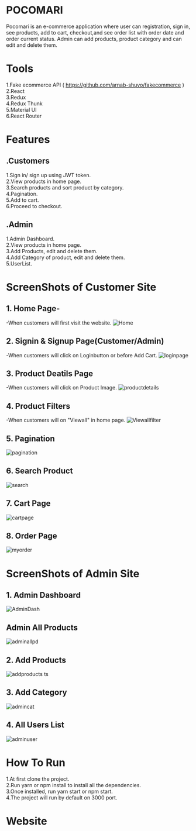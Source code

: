 # POCOMARI
Pocomari is an e-commerce application where user can registration, sign in, see products, add to cart, checkout,and see order list with order date and order current status. Admin can add  products, product category and can edit and delete them.
# Tools
1.Fake ecommerce API ( https://github.com/arnab-shuvo/fakecommerce )</br>
2.React</br>
3.Redux</br>
4.Redux Thunk</br>
5.Material UI</br>
6.React Router
# Features
## .Customers
1.Sign in/ sign up using JWT token.</br>
2.View products in home page.</br>
3.Search products and sort product by category.</br>
4.Pagination.</br>
5.Add to cart.</br>
6.Proceed to checkout.
## .Admin
1.Admin Dashboard.</br>
2.View products in home page.</br>
3.Add Products, edit and delete them.</br>
4.Add Category of product, edit and delete them.</br>
5.UserList.
# ScreenShots of Customer Site
## 1. Home Page-
-When customers will first visit the website.
![Home](https://user-images.githubusercontent.com/77797499/146230484-0366b5fa-b350-4913-b895-1c7debc6d2ab.PNG)
## 2. Signin & Signup Page(Customer/Admin)
-When customers will click on Loginbutton or before Add Cart. 
![loginpage](https://user-images.githubusercontent.com/77797499/146231029-c71fb178-7379-4688-ae91-7d0f9d1796fe.PNG)
## 3. Product Deatils Page
-When customers will click on Product Image.
![productdetails](https://user-images.githubusercontent.com/77797499/146231190-4725ae12-6a6e-4a5c-bb90-5620327ce7b1.PNG)
## 4. Product Filters
-When customers will on "Viewall" in home page.
![Viewallfilter](https://user-images.githubusercontent.com/77797499/146232007-ed9c578b-e6d4-4697-84ae-f24e588c6991.PNG)
## 5. Pagination
![pagination](https://user-images.githubusercontent.com/77797499/146232251-04c981ab-3ae3-4bc3-a69c-20ac5f1ba611.PNG)
## 6. Search Product
![search](https://user-images.githubusercontent.com/77797499/146232535-be405ac9-4685-42ec-a669-c55a3c90d731.PNG)
## 7. Cart Page
![cartpage](https://user-images.githubusercontent.com/77797499/146232654-cfbd6566-7d20-4dbf-b3d3-148e78ad50f8.PNG)
## 8. Order Page
![myorder](https://user-images.githubusercontent.com/77797499/146232755-f3820eec-3b65-4508-9cc5-ebb413182c12.PNG)


# ScreenShots of Admin Site
## 1. Admin Dashboard
![AdminDash](https://user-images.githubusercontent.com/77797499/146232992-74515de3-fd45-4c8e-8f5e-a1f536dbf052.PNG)
## Admin All Products
![adminallpd](https://user-images.githubusercontent.com/77797499/146233077-3600eed7-fd4a-4ef2-a768-7999aa1a9ef3.PNG)
## 2. Add Products
![addproducts](https://user-images.githubusercontent.com/77797499/146233202-59142b77-9e0a-436b-9fcb-bf3d8343ec1e.PNG)
ts
## 3. Add Category
![admincat](https://user-images.githubusercontent.com/77797499/146233384-135301c9-ab4c-4e77-bfea-5ee4b2d94645.PNG)
## 4. All Users List
![adminuser](https://user-images.githubusercontent.com/77797499/146233470-49507539-ad19-490c-a4e2-4fd9f94e6b48.PNG)

# How To Run
1.At first clone the project.</br>
2.Run yarn or npm install to install all the dependencies.</br>
3.Once installed, run yarn start or npm start.</br>
4.The project will run by default on 3000 port.
# Website







